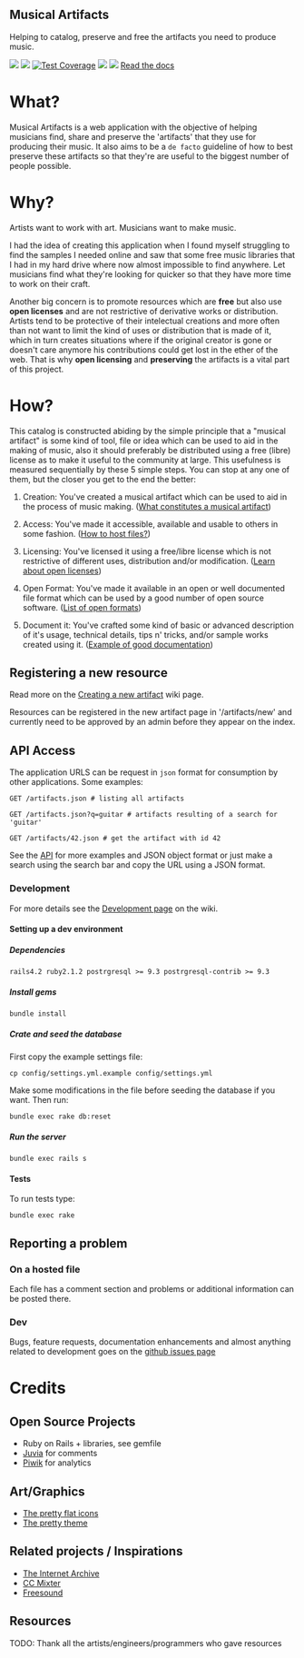 Musical Artifacts
---------------------------
Helping to catalog, preserve and free the artifacts you need to produce music.

[![](https://travis-ci.org/lfzawacki/musical-artifacts.svg?branch=master)](https://travis-ci.org/lfzawacki/musical-artifacts) [![](https://codeclimate.com/github/lfzawacki/musical-artifacts/badges/gpa.svg)](https://codeclimate.com/github/lfzawacki/musical-artifacts) [![Test Coverage](https://codeclimate.com/github/lfzawacki/musical-artifacts/badges/coverage.svg)](https://codeclimate.com/github/lfzawacki/musical-artifacts/coverage) [![](https://hakiri.io/github/lfzawacki/musical-artifacts/master.svg)](https://hakiri.io/github/lfzawacki/musical-artifacts/master) [![](http://inch-ci.org/github/lfzawacki/musical-artifacts.svg?branch=master)](https://inch-ci.org/github/lfzawacki/musical-artifacts) [Read the docs](https://github.com/lfzawacki/musical-artifacts/wiki)

# What?

Musical Artifacts is a web application with the objective of helping musicians find, share and preserve the 'artifacts' that they use for producing their music. It also aims to be a `de facto` guideline of how to best preserve these artifacts so that they're are useful to the biggest number of people possible.

# Why?

Artists want to work with art.
Musicians want to make music.

I had the idea of creating this application when I found myself struggling to find the samples I needed online and saw that some free music libraries that I had in my hard drive where now almost impossible to find anywhere. Let musicians find what they're looking for quicker so that they have more time to work on their craft.

Another big concern is to promote resources which are **free** but also use **open licenses** and are not restrictive of derivative works or distribution. Artists tend to be protective of their intelectual creations and more often than not want to limit the kind of uses or distribution that is made of it, which in turn creates situations where if the original creator is gone or doesn't care anymore his contributions could get lost in the ether of the web. That is why **open licensing** and **preserving** the artifacts is a vital part of this project.

# How?

This catalog is constructed abiding by the simple principle that a "musical artifact" is some kind of tool, file or idea which can be used to aid in the making of music, also it should preferably be distributed using a free (libre) license as to make it useful to the community at large. This usefulness is measured sequentially by these 5 simple steps. You can stop at any one of them, but the closer you get to the end the better:

1. Creation: You've created a musical artifact which can be used to aid in the process of music making. ([What constitutes a musical artifact](https://github.com/lfzawacki/musical-artifacts/wiki/Creating-a-new-artifact))

2. Access: You've made it accessible, available and usable to others in some fashion. ([How to host files?](https://github.com/lfzawacki/musical-artifacts/wiki/File-Hosting))

3. Licensing: You've licensed it using a free/libre license which is not restrictive of different uses, distribution and/or modification. ([Learn about open licenses](https://github.com/lfzawacki/musical-artifacts/wiki/Open-Licenses))

4. Open Format: You've made it available in an open or well documented file format which can be used by a good number of open source software. ([List of open formats](https://github.com/lfzawacki/musical-artifacts/wiki/Open-Formats))

5. Document it: You've crafted some kind of basic or advanced description of it's usage, technical details, tips n' tricks, and/or sample works created using it. ([Example of good documentation](#))

## Registering a new resource

Read more on the [Creating a new artifact](https://github.com/lfzawacki/musical-artifacts/wiki/Creating-a-new-artifact) wiki page.

Resources can be registered in the new artifact page in '/artifacts/new' and currently need to be approved by an admin before they appear on the index.

## API Access

The application URLS can be request in `json` format for consumption by other applications. Some examples:

    GET /artifacts.json # listing all artifacts

    GET /artifacts.json?q=guitar # artifacts resulting of a search for 'guitar'

    GET /artifacts/42.json # get the artifact with id 42

See the [API](https://github.com/lfzawacki/musical-artifacts/wiki/API-Documentation) for more examples and JSON object format or just make a search using the search bar and copy the URL using a JSON format.

### Development

For more details see the [Development page](https://github.com/lfzawacki/musical-artifacts/wiki/Development) on the wiki.

#### Setting up a dev environment

##### Dependencies

    rails4.2 ruby2.1.2 postrgresql >= 9.3 postrgresql-contrib >= 9.3

##### Install gems

    bundle install

##### Crate and seed the database

First copy the example settings file:

    cp config/settings.yml.example config/settings.yml

Make some modifications in the file before seeding the database if you want. Then run:

    bundle exec rake db:reset

##### Run the server

    bundle exec rails s

#### Tests

To run tests type:

    bundle exec rake

## Reporting a problem

### On a hosted file

Each file has a comment section and problems or additional information can be posted there.

### Dev

Bugs, feature requests, documentation enhancements and almost anything related to development goes on the [github issues page](https://github.com/lfzawacki/musical-artifacts/issues)

# Credits

## Open Source Projects

  * Ruby on Rails + libraries, see gemfile
  * [Juvia](https://github.com/phusion/juvia) for comments
  * [Piwik](http://piwik.org/) for analytics

## Art/Graphics

  * [The pretty flat icons](http://www.elegantthemes.com/blog/freebie-of-the-week/beautiful-flat-icons-for-free)
  * [The pretty theme](http://startbootstrap.com/template-overviews/freelancer/)

## Related projects / Inspirations

  * [The Internet Archive](https://archive.org/)
  * [CC Mixter](http://ccmixter.org/)
  * [Freesound](https://www.freesound.org/)

## Resources

TODO: Thank all the artists/engineers/programmers who gave resources
